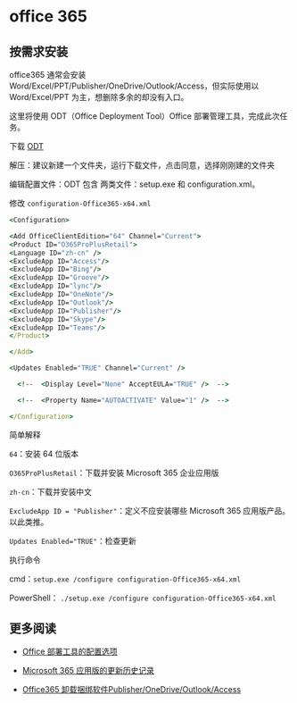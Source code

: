 # office 365

## 按需求安装

office365 通常会安装 Word/Excel/PPT/Publisher/OneDrive/Outlook/Access，但实际使用以 Word/Excel/PPT 为主，想删除多余的却没有入口。

这里将使用 ODT（Office Deployment Tool）Office 部署管理工具，完成此次任务。

下载 [ODT](https://www.microsoft.com/en-us/download/confirmation.aspx?id=49117)

解压：建议新建一个文件夹，运行下载文件，点击同意，选择刚刚建的文件夹

编辑配置文件：ODT 包含 两类文件：setup.exe 和 configuration.xml。

修改 `configuration-Office365-x64.xml`

```cmd
<Configuration>

<Add OfficeClientEdition="64" Channel="Current">
<Product ID="O365ProPlusRetail">
<Language ID="zh-cn" />
<ExcludeApp ID="Access"/>
<ExcludeApp ID="Bing"/>
<ExcludeApp ID="Groove"/>
<ExcludeApp ID="lync"/>
<ExcludeApp ID="OneNote"/>
<ExcludeApp ID="Outlook"/>
<ExcludeApp ID="Publisher"/>
<ExcludeApp ID="Skype"/>
<ExcludeApp ID="Teams"/>
</Product>

</Add>

<Updates Enabled="TRUE" Channel="Current" />

  <!--  <Display Level="None" AcceptEULA="TRUE" />  -->

  <!--  <Property Name="AUTOACTIVATE" Value="1" />  -->

</Configuration>
```

简单解释

`64`：安装 64 位版本

`O365ProPlusRetail`：下载并安装 Microsoft 365 企业应用版

`zh-cn`：下载并安装中文

`ExcludeApp ID = "Publisher"`：定义不应安装哪些 Microsoft 365 应用版产品。 以此类推。

`Updates Enabled="TRUE"`：检查更新

执行命令

cmd：`setup.exe /configure configuration-Office365-x64.xml`

PowerShell： `./setup.exe /configure configuration-Office365-x64.xml`

## 更多阅读

- [Office 部署工具的配置选项](https://learn.microsoft.com/zh-cn/deployoffice/office-deployment-tool-configuration-options)

- [Microsoft 365 应用版的更新历史记录](https://learn.microsoft.com/zh-cn/officeupdates/update-history-microsoft365-apps-by-date)

- [Office365 卸载捆绑软件Publisher/OneDrive/Outlook/Access](https://zhuanlan.zhihu.com/p/474539463)
